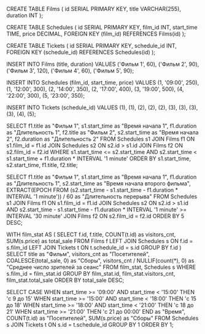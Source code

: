 CREATE TABLE Films (
id SERIAL PRIMARY KEY,
title VARCHAR(255),
duration INT
);

CREATE TABLE Schedules (
id SERIAL PRIMARY KEY,
film_id INT,
start_time TIME,
price DECIMAL,
FOREIGN KEY (film_id) REFERENCES Films(id)
);

CREATE TABLE Tickets (
id SERIAL PRIMARY KEY,
schedule_id INT,
FOREIGN KEY (schedule_id) REFERENCES Schedules(id)
);

INSERT INTO Films (title, duration) VALUES
('Фильм 1', 60),
('Фильм 2', 90),
('Фильм 3', 120),
('Фильм 4', 60),
('Фильм 5', 90);

INSERT INTO Schedules (film_id, start_time, price) VALUES
(1, '09:00', 250),
(1, '12:00', 300),
(2, '14:00', 350),
(2, '17:00', 400),
(3, '19:00', 500),
(4, '22:00', 300),
(5, '23:00', 350);

INSERT INTO Tickets (schedule_id) VALUES
(1), (1), (2), (2), (2), (3), (3), (3), (3), (4), (5);

SELECT
f1.title as "Фильм 1",
s1.start_time as "Время начала 1",
f1.duration as "Длительность 1",
f2.title as "Фильм 2",
s2.start_time as "Время начала 2",
f2.duration as "Длительность 2"
FROM
Schedules s1
JOIN Films f1 ON s1.film_id = f1.id
JOIN Schedules s2 ON s2.id > s1.id
JOIN Films f2 ON s2.film_id = f2.id
WHERE
s1.start_time <= s2.start_time AND
s2.start_time < s1.start_time + f1.duration * INTERVAL '1 minute'
ORDER BY
s1.start_time, s2.start_time, f1.title, f2.title;

SELECT
f1.title as "Фильм 1",
s1.start_time as "Время начала 1",
f1.duration as "Длительность 1",
s2.start_time as "Время начала второго фильма",
EXTRACT(EPOCH FROM (s2.start_time - s1.start_time - f1.duration * INTERVAL '1 minute')) / 60 as "Длительность перерыва"
FROM
Schedules s1
JOIN Films f1 ON s1.film_id = f1.id
JOIN Schedules s2 ON s2.id > s1.id AND
s2.start_time - s1.start_time - f1.duration * INTERVAL '1 minute' >= INTERVAL '30 minute'
JOIN Films f2 ON s2.film_id = f2.id
ORDER BY
5 DESC;

WITH film_stat AS (
SELECT
f.id,
f.title,
COUNT(t.id) as visitors_cnt,
SUM(s.price) as total_sale
FROM
Films f
LEFT JOIN Schedules s ON f.id = s.film_id
LEFT JOIN Tickets t ON t.schedule_id = s.id
GROUP BY
f.id
)
SELECT
title as "Фильм",
visitors_cnt as "Посетителей",
COALESCE(total_sale, 0) as "Сборы",
visitors_cnt / NULLIF(count(*), 0) as "Среднее число зрителей за сеанс"
FROM
film_stat,
Schedules s
WHERE
s.film_id = film_stat.id
GROUP BY
film_stat.id, film_stat.visitors_cnt, film_stat.total_sale
ORDER BY
total_sale DESC;

SELECT
CASE
WHEN start_time >= '09:00' AND start_time < '15:00' THEN 'с 9 до 15'
WHEN start_time >= '15:00' AND start_time < '18:00' THEN 'с 15 до 18'
WHEN start_time >= '18:00' AND start_time < '21:00' THEN 'с 18 до 21'
WHEN start_time >= '21:00' THEN 'с 21 до 00:00'
END as "Время",
COUNT(t.id) as "Посетителей",
SUM(s.price) as "Сборы"
FROM
Schedules s
JOIN Tickets t ON s.id = t.schedule_id
GROUP BY 1
ORDER BY 1;
